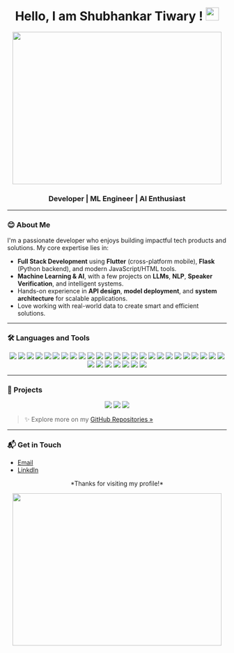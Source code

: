 <h1 align="center">Hello, I am Shubhankar Tiwary ! <img src="https://user-images.githubusercontent.com/73347275/158675125-c7bc981b-24e7-46c6-a1fc-44c6d3b941c3.gif" height='30px'></h1>

<!-- <img width="611" alt="Heading" src="https://user-images.githubusercontent.com/73347275/158731881-d543d41e-b9d8-41a4-a6c5-73d6fdfea8bb.png" width="100%"> -->
<p align="center"><img src="https://media.giphy.com/media/bcKmIWkUMCjVm/giphy.gif" width="480" height="349" align="middle" frameBorder="0" class="giphy-embed"></p>

<h3 align="center">Developer | ML Engineer | AI Enthusiast</h3>

---

### 😊 About Me

I'm a passionate developer who enjoys building impactful tech products and solutions. My core expertise lies in:

- **Full Stack Development** using **Flutter** (cross-platform mobile), **Flask** (Python backend), and modern JavaScript/HTML tools.
- **Machine Learning & AI**, with a few projects on **LLMs**, **NLP**, **Speaker Verification**, and intelligent systems.
- Hands-on experience in **API design**, **model deployment**, and **system architecture** for scalable applications.
- Love working with real-world data to create smart and efficient solutions.

---
### 🛠️ Languages and Tools

<p align="center">
  <!-- Languages -->
  <img src="https://img.shields.io/badge/C++-00599C?style=for-the-badge&logo=c%2b%2b&logoColor=white" />
  <img src="https://img.shields.io/badge/C-555555?style=for-the-badge&logo=c&logoColor=white" />
  <img src="https://img.shields.io/badge/Java-007396?style=for-the-badge&logo=java&logoColor=white" />
  <img src="https://img.shields.io/badge/Python-3776AB?style=for-the-badge&logo=python&logoColor=white" />
  <img src="https://img.shields.io/badge/Dart-0175C2?style=for-the-badge&logo=dart&logoColor=white" />
  <img src="https://img.shields.io/badge/HTML5-E34F26?style=for-the-badge&logo=html5&logoColor=white" />
  <img src="https://img.shields.io/badge/CSS3-1572B6?style=for-the-badge&logo=css3&logoColor=white" />
  <img src="https://img.shields.io/badge/JavaScript-F7DF1E?style=for-the-badge&logo=javascript&logoColor=black" />
  <img src="https://img.shields.io/badge/SQL-336791?style=for-the-badge&logo=postgresql&logoColor=white" />

  <!-- Frameworks & Libraries -->
  <img src="https://img.shields.io/badge/Flask-000000?style=for-the-badge&logo=flask&logoColor=white" />
  <img src="https://img.shields.io/badge/Django-092E20?style=for-the-badge&logo=django&logoColor=white" />
  <img src="https://img.shields.io/badge/Flutter-02569B?style=for-the-badge&logo=flutter&logoColor=white" />
  <img src="https://img.shields.io/badge/Firebase-FFCA28?style=for-the-badge&logo=firebase&logoColor=black" />
  <img src="https://img.shields.io/badge/Tailwind_CSS-06B6D4?style=for-the-badge&logo=tailwind-css&logoColor=white" />
  <img src="https://img.shields.io/badge/MERN-3FA037?style=for-the-badge&logo=mongodb&logoColor=white" />

  <!-- Tools & Platforms -->
  <img src="https://img.shields.io/badge/Ollama-111111?style=for-the-badge&logo=openai&logoColor=white" />
  <img src="https://img.shields.io/badge/Docker-2496ED?style=for-the-badge&logo=docker&logoColor=white" />
  <img src="https://img.shields.io/badge/Kubernetes-326CE5?style=for-the-badge&logo=kubernetes&logoColor=white" />
  <img src="https://img.shields.io/badge/Git-F05032?style=for-the-badge&logo=git&logoColor=white" />
  <img src="https://img.shields.io/badge/MongoDB-47A248?style=for-the-badge&logo=mongodb&logoColor=white" />
  <img src="https://img.shields.io/badge/MySQL-00758F?style=for-the-badge&logo=mysql&logoColor=white" />
  <img src="https://img.shields.io/badge/Figma-F24E1E?style=for-the-badge&logo=figma&logoColor=white" />
  <img src="https://img.shields.io/badge/Microsoft_Excel-217346?style=for-the-badge&logo=microsoft-excel&logoColor=white" />
  <img src="https://img.shields.io/badge/PowerPoint-B7472A?style=for-the-badge&logo=microsoft-powerpoint&logoColor=white" />

  <!-- Domains & Technical Areas -->
  <img src="https://img.shields.io/badge/LLM-4B0082?style=for-the-badge&logo=openai&logoColor=white" />
  <img src="https://img.shields.io/badge/NLP-8A2BE2?style=for-the-badge&logo=spacy&logoColor=white" />
  <img src="https://img.shields.io/badge/Machine_Learning-FF6F00?style=for-the-badge&logo=tensorflow&logoColor=white" />
  <img src="https://img.shields.io/badge/AI-000000?style=for-the-badge&logo=ai&logoColor=white" />
  <img src="https://img.shields.io/badge/Algorithms-228B22?style=for-the-badge" />
  <img src="https://img.shields.io/badge/System_Design-FFA500?style=for-the-badge" />
  <img src="https://img.shields.io/badge/Web_Development-61DAFB?style=for-the-badge&logo=react&logoColor=black" />
  <img src="https://img.shields.io/badge/Android_Development-3DDC84?style=for-the-badge&logo=android&logoColor=white" />
</p>


---

### 💼 Projects

<p align="center">
  <img src="https://github-readme-stats.vercel.app/api/pin/?username=Shubhankar10&repo=TimelyAndroid" />
  <img src="https://github-readme-stats.vercel.app/api/pin/?username=Shubhankar10&repo=splittr" />
  <img src="https://github-readme-stats.vercel.app/api/pin/?username=Shubhankar10&repo=KrishiUnnati" />
</p>

> ✨ Explore more on my [GitHub Repositories »](https://github.com/Shubhankar10?tab=repositories)

---

### 📬 Get in Touch

- [Email](mailto:shubhankartiwary11@gmail.com)  
- [LinkdIn](https://www.linkedin.com/in/shubhankar10/)  

<p align="center">*Thanks for visiting my profile!*</p>
<p align="center"><img src="https://media3.giphy.com/media/v1.Y2lkPTc5MGI3NjExeWc4NG0xcmljMXpxcHFzNzYyeHhmcjNkZXhhemxrYTg1bjQwemJvYyZlcD12MV9pbnRlcm5hbF9naWZfYnlfaWQmY3Q9Zw/DUBLvELj8W6MC6X5WG/giphy.gif" width="480" height="349" align="middle" frameBorder="0" class="giphy-embed"></p>

